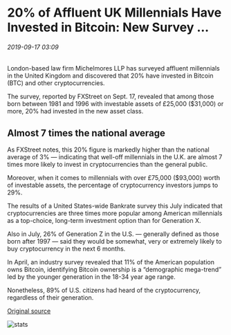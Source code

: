 # 20% of Affluent UK Millennials Have Invested in Bitcoin: New Survey ...

###### 2019-09-17 03:09

London-based law firm Michelmores LLP has surveyed affluent millennials in the United Kingdom and discovered that 20% have invested in Bitcoin (BTC) and other cryptocurrencies.

The survey, reported by FXStreet on Sept. 17, revealed that among those born between 1981 and 1996 with investable assets of £25,000 ($31,000) or more, 20% had invested in the new asset class.

## Almost 7 times the national average

As FXStreet notes, this 20% figure is markedly higher than the national average of 3% — indicating that well-off millennials in the U.K. are almost 7 times more likely to invest in cryptocurrencies than the general public.

Moreover, when it comes to millennials with over £75,000 ($93,000) worth of investable assets, the percentage of cryptocurrency investors jumps to 29%.

The results of a United States-wide Bankrate survey this July indicated that cryptocurrencies are three times more popular among American millennials as a top-choice, long-term investment option than for Generation X.

Also in July, 26% of Generation Z in the U.S. — generally defined as those born after 1997 — said they would be somewhat, very or extremely likely to buy cryptocurrency in the next 6 months.

In April, an industry survey revealed that 11% of the American population owns Bitcoin, identifying Bitcoin ownership is a “demographic mega-trend” led by the younger generation in the 18-34 year age range.

Nonetheless, 89% of U.S. citizens had heard of the cryptocurrency, regardless of their generation.

[Original source](https://cointelegraph.com/news/20-of-affluent-uk-millennials-have-invested-in-bitcoin-new-survey)

![stats](https://c.statcounter.com/11760860/0/a89fa40b/1/ "stats")